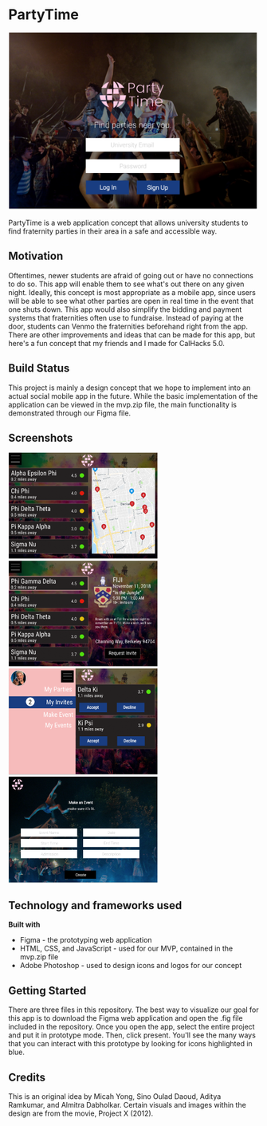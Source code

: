 # PartyTime #

<img src = "demo/Login.PNG" width = "500">

PartyTime is a web application concept that allows university students to find fraternity parties in their area in a safe and accessible way.  

## Motivation ##

Oftentimes, newer students are afraid of going out or have no connections to do so. This app will enable them 
to see what's out there on any given night. Ideally, this concept is most appropriate as a mobile app, since 
users will be able to see what other parties are open in real time in the event that one shuts down. This app would
also simplify the bidding and payment systems that fraternities often use to fundraise. Instead of paying at the door,
students can Venmo the fraternities beforehand right from the app. There are other improvements and ideas that can be made
for this app, but here's a fun concept that my friends and I made for CalHacks 5.0.

## Build Status ##

This project is mainly a design concept that we hope to implement into an actual social mobile app in the future. While the basic implementation of the application can be viewed in the mvp.zip file, the main functionality is demonstrated through our Figma file. 

## Screenshots ##

<img src = "demo/Home.PNG" width = "300">
<img src = "demo/Info1.PNG" width = "300">
<img src = "demo/My%20Invites.PNG" width = "300">
<img src = "demo/Event%20Form.PNG" width = "300">

## Technology and frameworks used ##

**Built with**
  * Figma - the prototyping web application
  * HTML, CSS, and JavaScript - used for our MVP, contained in the mvp.zip file
  * Adobe Photoshop - used to design icons and logos for our concept

## Getting Started ##

There are three files in this repository. The best way to visualize our goal for this app is to download the Figma
web application and open the .fig file included in the repository. Once you open the app, select the entire project and
put it in prototype mode. Then, click present. You'll see the many ways that you can interact with this prototype by looking 
for icons highlighted in blue. 

## Credits ##

This is an original idea by Micah Yong, Sino Oulad Daoud, Aditya Ramkumar, and Almitra Dabholkar.
Certain visuals and images within the design are from the movie, Project X (2012). 
